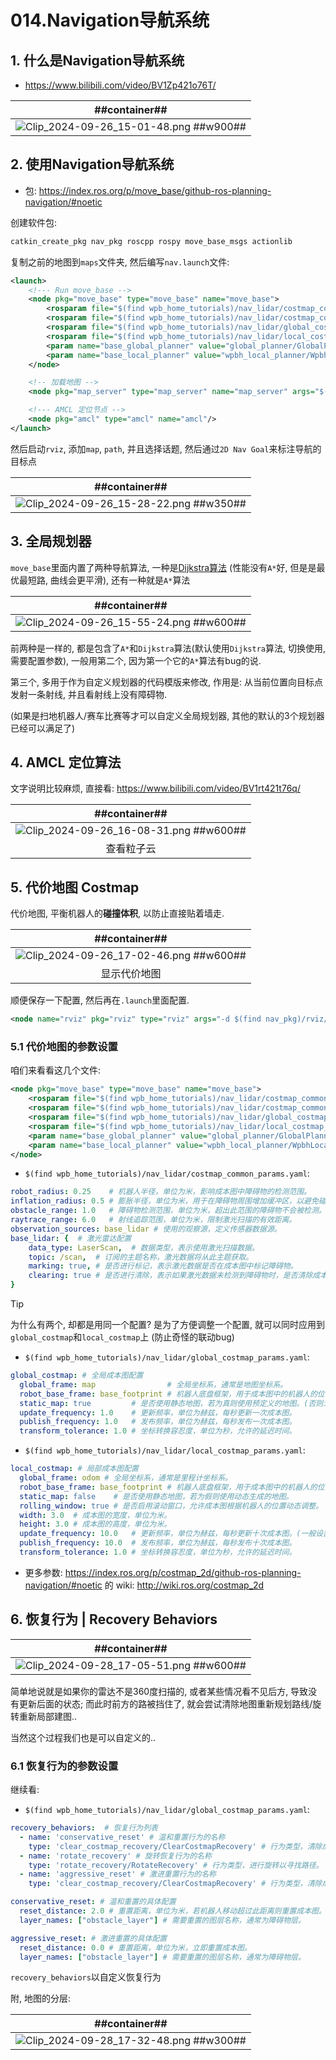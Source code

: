 # 014.Navigation导航系统
## 1. 什么是Navigation导航系统
- https://www.bilibili.com/video/BV1Zp421o76T/

| ##container## |
|:--:|
|![Clip_2024-09-26_15-01-48.png ##w900##](./Clip_2024-09-26_15-01-48.png)|

## 2. 使用Navigation导航系统

- 包: https://index.ros.org/p/move_base/github-ros-planning-navigation/#noetic

创建软件包:

```sh
catkin_create_pkg nav_pkg roscpp rospy move_base_msgs actionlib
```

复制之前的地图到`maps`文件夹, 然后编写`nav.launch`文件:

```xml
<launch>
    <!--- Run move_base -->
    <node pkg="move_base" type="move_base" name="move_base">
        <rosparam file="$(find wpb_home_tutorials)/nav_lidar/costmap_common_params.yaml" command="load" ns="global_costmap" />
        <rosparam file="$(find wpb_home_tutorials)/nav_lidar/costmap_common_params.yaml" command="load" ns="local_costmap" />
        <rosparam file="$(find wpb_home_tutorials)/nav_lidar/global_costmap_params.yaml" command="load" />
        <rosparam file="$(find wpb_home_tutorials)/nav_lidar/local_costmap_params.yaml" command="load" />
        <param name="base_global_planner" value="global_planner/GlobalPlanner" />
        <param name="base_local_planner" value="wpbh_local_planner/WpbhLocalPlanner" />
    </node>

    <!-- 加载地图 -->
    <node pkg="map_server" type="map_server" name="map_server" args="$(find nav_pkg)/maps/map.yaml"/>

    <!--- AMCL 定位节点 -->
    <node pkg="amcl" type="amcl" name="amcl"/>
</launch>
```

然后启动`rviz`, 添加`map`, `path`, 并且选择话题, 然后通过`2D Nav Goal`来标注导航的目标点

| ##container## |
|:--:|
|![Clip_2024-09-26_15-28-22.png ##w350##](./Clip_2024-09-26_15-28-22.png)|

## 3. 全局规划器

`move_base`里面内置了两种导航算法, 一种是[Dijkstra算法](../../../001-计佬常識/001-数据结构与算法/005-【数据结构】图/006-最短路径/001-Dijkstra算法/index.md) (性能没有`A*`好, 但是是最优最短路, 曲线会更平滑), 还有一种就是`A*`算法

| ##container## |
|:--:|
|![Clip_2024-09-26_15-55-24.png ##w600##](./Clip_2024-09-26_15-55-24.png)|

前两种是一样的, 都是包含了`A*`和`Dijkstra`算法(默认使用`Dijkstra`算法, 切换使用, 需要配置参数), 一般用第二个, 因为第一个它的`A*`算法有bug的说.

第三个, 多用于作为自定义规划器的代码模版来修改, 作用是: 从当前位置向目标点发射一条射线, 并且看射线上没有障碍物.

(如果是扫地机器人/赛车比赛等才可以自定义全局规划器, 其他的默认的3个规划器已经可以满足了)

## 4. AMCL 定位算法

文字说明比较麻烦, 直接看: https://www.bilibili.com/video/BV1rt421t76q/

| ##container## |
|:--:|
|![Clip_2024-09-26_16-08-31.png ##w600##](./Clip_2024-09-26_16-08-31.png)|
|查看粒子云|

## 5. 代价地图 Costmap

代价地图, 平衡机器人的**碰撞体积**, 以防止直接贴着墙走.

| ##container## |
|:--:|
|![Clip_2024-09-26_17-02-46.png ##w600##](./Clip_2024-09-26_17-02-46.png)|
|显示代价地图|

顺便保存一下配置, 然后再在`.launch`里面配置.

```xml
<node name="rviz" pkg="rviz" type="rviz" args="-d $(find nav_pkg)/rviz/ghMap.rviz"/>
```

### 5.1 代价地图的参数设置

咱们来看看这几个文件:

```xml
<node pkg="move_base" type="move_base" name="move_base">
    <rosparam file="$(find wpb_home_tutorials)/nav_lidar/costmap_common_params.yaml" command="load" ns="global_costmap" />
    <rosparam file="$(find wpb_home_tutorials)/nav_lidar/costmap_common_params.yaml" command="load" ns="local_costmap" />
    <rosparam file="$(find wpb_home_tutorials)/nav_lidar/global_costmap_params.yaml" command="load" />
    <rosparam file="$(find wpb_home_tutorials)/nav_lidar/local_costmap_params.yaml" command="load" />
    <param name="base_global_planner" value="global_planner/GlobalPlanner" />
    <param name="base_local_planner" value="wpbh_local_planner/WpbhLocalPlanner" />
</node>
```

- `$(find wpb_home_tutorials)/nav_lidar/costmap_common_params.yaml`:

```yaml
robot_radius: 0.25    # 机器人半径，单位为米，影响成本图中障碍物的检测范围。
inflation_radius: 0.5 # 膨胀半径，单位为米，用于在障碍物周围增加缓冲区，以避免碰撞。
obstacle_range: 1.0   # 障碍物检测范围，单位为米，超出此范围的障碍物不会被检测。
raytrace_range: 6.0   # 射线追踪范围，单位为米，限制激光扫描的有效距离。
observation_sources: base_lidar # 使用的观察源，定义传感器数据源。
base_lidar: {  # 激光雷达配置
    data_type: LaserScan,  # 数据类型，表示使用激光扫描数据。
    topic: /scan,  # 订阅的主题名称，激光数据将从此主题获取。
    marking: true, # 是否进行标记，表示激光数据是否在成本图中标记障碍物。
    clearing: true # 是否进行清除，表示如果激光数据未检测到障碍物时，是否清除成本图中的障碍物。
}
```

> [!TIP]
> 为什么有两个, 却都是用同一个配置? 是为了方便调整一个配置, 就可以同时应用到`global_costmap`和`local_costmap`上 (防止奇怪的联动bug)

- `$(find wpb_home_tutorials)/nav_lidar/global_costmap_params.yaml`:

```yaml
global_costmap: # 全局成本图配置
  global_frame: map                # 全局坐标系，通常是地图坐标系。
  robot_base_frame: base_footprint # 机器人底盘框架，用于成本图中的机器人的位置表示。
  static_map: true         # 是否使用静态地图，若为真则使用预定义的地图。(否则为边建图边导航)
  update_frequency: 1.0    # 更新频率，单位为赫兹，每秒更新一次成本图。
  publish_frequency: 1.0   # 发布频率，单位为赫兹，每秒发布一次成本图。
  transform_tolerance: 1.0 # 坐标转换容忍度，单位为秒，允许的延迟时间。
```

- `$(find wpb_home_tutorials)/nav_lidar/local_costmap_params.yaml`:

```yaml
local_costmap: # 局部成本图配置
  global_frame: odom # 全局坐标系，通常是里程计坐标系。
  robot_base_frame: base_footprint # 机器人底盘框架，用于成本图中的机器人的位置表示。
  static_map: false    # 是否使用静态地图，若为假则使用动态生成的地图。
  rolling_window: true # 是否启用滚动窗口，允许成本图根据机器人的位置动态调整。
  width: 3.0  # 成本图的宽度，单位为米。
  height: 3.0 # 成本图的高度，单位为米。
  update_frequency: 10.0   # 更新频率，单位为赫兹，每秒更新十次成本图。(一般设置为雷达的扫描频率)
  publish_frequency: 10.0  # 发布频率，单位为赫兹，每秒发布十次成本图。
  transform_tolerance: 1.0 # 坐标转换容忍度，单位为秒，允许的延迟时间。
```

- 更多参数: https://index.ros.org/p/costmap_2d/github-ros-planning-navigation/#noetic 的 wiki: http://wiki.ros.org/costmap_2d

## 6. 恢复行为 | Recovery Behaviors

| ##container## |
|:--:|
|![Clip_2024-09-28_17-05-51.png ##w600##](./Clip_2024-09-28_17-05-51.png)|

简单地说就是如果你的雷达不是360度扫描的, 或者某些情况看不见后方, 导致没有更新后面的状态; 而此时前方的路被挡住了, 就会尝试清除地图重新规划路线/旋转重新局部建图..

当然这个过程我们也是可以自定义的..

### 6.1 恢复行为的参数设置

继续看:

- `$(find wpb_home_tutorials)/nav_lidar/global_costmap_params.yaml`:

```yaml
recovery_behaviors:  # 恢复行为列表
  - name: 'conservative_reset' # 温和重置行为的名称
    type: 'clear_costmap_recovery/ClearCostmapRecovery' # 行为类型，清除成本图的恢复方式。
  - name: 'rotate_recovery' # 旋转恢复行为的名称
    type: 'rotate_recovery/RotateRecovery' # 行为类型，进行旋转以寻找路径。
  - name: 'aggressive_reset' # 激进重置行为的名称
    type: 'clear_costmap_recovery/ClearCostmapRecovery' # 行为类型，清除成本图的恢复方式。

conservative_reset: # 温和重置的具体配置
  reset_distance: 2.0 # 重置距离，单位为米，若机器人移动超过此距离则重置成本图。
  layer_names: ["obstacle_layer"] # 需要重置的图层名称，通常为障碍物层。

aggressive_reset: # 激进重置的具体配置
  reset_distance: 0.0 # 重置距离，单位为米，立即重置成本图。
  layer_names: ["obstacle_layer"] # 需要重置的图层名称，通常为障碍物层。
```

`recovery_behaviors`以自定义恢复行为

附, 地图的分层:

| ##container## |
|:--:|
|![Clip_2024-09-28_17-32-48.png ##w300##](./Clip_2024-09-28_17-32-48.png)|
